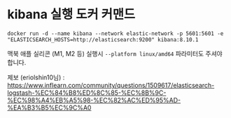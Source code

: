 # kibana 실행 도커 커맨드
`docker run -d --name kibana --network elastic-network -p 5601:5601 -e "ELASTICSEARCH_HOSTS=http://elasticsearch:9200" kibana:8.10.1`

맥북 애플 실리콘 (M1, M2 등) 실행시 `--platform linux/amd64` 파라미터도 주셔야합니다.

제보 (eriolshin10님) : https://www.inflearn.com/community/questions/1509617/elasticsearch-logstash-%EC%84%B8%ED%8C%85-%EC%8B%9C-%EC%98%A4%EB%A5%98-%EC%82%AC%ED%95%AD-%EA%B3%B5%EC%9C%A0
